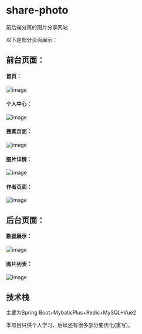 # share-photo

前后端分离的图片分享网站

以下是部分页面展示：

## 前台页面：

#### 首页：

![image](https://github.com/summervvorm/share-photo/assets/120004449/a74d3aaa-e218-44a2-869f-4fbfa1178506)

#### 个人中心：

![image](https://github.com/summervvorm/share-photo/assets/120004449/ab7950d6-c8e4-4972-9e0e-069c7c7fdf15)

#### 搜素页面：

![image](https://github.com/summervvorm/share-photo/assets/120004449/1ef6bbcf-6d62-43ad-a04e-7cdc0d9b4b52)

#### 图片详情：

![image](https://github.com/summervvorm/share-photo/assets/120004449/c9eca710-44af-428c-aa94-84d32f2a2cc0)

#### 作者页面：

![image](https://github.com/summervvorm/share-photo/assets/120004449/f2cd973d-4548-480e-a41c-bd2e6bad0cd4)

## 后台页面：

#### 数据展示：

![image](https://github.com/summervvorm/share-photo/assets/120004449/f2fe8ea2-7e6a-44c9-a1b4-bb51411925c4)

#### 图片列表：

![image](https://github.com/summervvorm/share-photo/assets/120004449/f3f6b57f-8c42-4730-bee8-8a5d35d35bf5)

## 技术栈

主要为Spring Boot+MybatisPlus+Redis+MySQL+Vue2

本项目只供个人学习，后续还有很多部分要优化(重写)。
